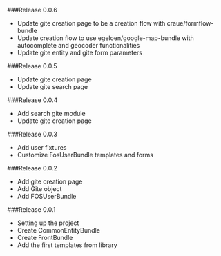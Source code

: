 ###Release 0.0.6
- Update gite creation page to be a creation flow with craue/formflow-bundle
- Update creation flow to use egeloen/google-map-bundle with autocomplete and geocoder functionalities
- Update gite entity and gite form parameters

###Release 0.0.5
- Update gite creation page
- Update gite search page

###Release 0.0.4
- Add search gite module
- Update gite creation page

###Release 0.0.3
- Add user fixtures
- Customize FosUserBundle templates and forms

###Release 0.0.2
- Add gite creation page
- Add Gite object
- Add FOSUserBundle

###Release 0.0.1
- Setting up the project
- Create CommonEntityBundle
- Create FrontBundle
- Add the first templates from library